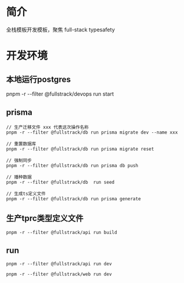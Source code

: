 # 简介

全栈模板开发模板，聚焦 full-stack typesafety  

# 开发环境

## 本地运行postgres 

pnpm -r --filter @fullstrack/devops run start 

## prisma

```
// 生产迁移文件 xxx 代表这次操作名称
pnpm -r --filter @fullstrack/db run prisma migrate dev --name xxx

// 重置数据库
pnpm -r --filter @fullstrack/db run prisma migrate reset

// 强制同步
pnpm -r --filter @fullstrack/db run prisma db push

// 播种数据
pnpm -r --filter @fullstrack/db  run seed    

// 生成ts定义文件
pnpm -r --filter @fullstrack/db run prisma generate

```

## 生产tprc类型定义文件

```
pnpm -r --filter @fullstrack/api run build

```

## run

```
pnpm -r --filter @fullstrack/api run dev

pnpm -r --filter @fullstrack/web run dev

```